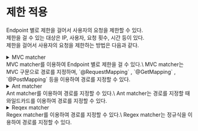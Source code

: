 # 제한 적용

Endpoint 별로 제한을 걸어서 사용자의 요청을 제한할 수 있다.\
제한을 걸 수 있는 대상은 IP, 사용자, 요청 횟수, 시간 등이 있다.\
제한을 걸어서 사용자의 요청을 제한하는 방법은 다음과 같다.

<details markdown="1">
  <summary> MVC matcher </summary>

```kotlin
@Bean
fun securityFilterChain(http: HttpSecurity): SecurityFilterChain = http
        .authorizeHttpRequests { it
                .mvcMatchers("/write").hasAuthority("WRITE")
                .mvcMatchers("/read").hasAnyAuthority("READ", "WRITE")
                .mvcMatchers("/admin").access("hasAuthority('ADMIN') and !hasAuthority('READ')")
        }
        .authenticationProvider(authenticationProvider)
        .build()
```
</details>
MVC matcher를 이용하여 Endpoint 별로 제한을 걸 수 있다.\
MVC matcher는 MVC 구문으로 경로를 지정하며, `@RequestMapping` , `@GetMapping` , `@PostMapping` 등을 이용하여 경로를 지정할 수 있다.

<details markdown="1">
  <summary> Ant matcher </summary>

```kotlin
@Bean
fun securityFilterChain(http: HttpSecurity): SecurityFilterChain = http
        .authorizeHttpRequests { it
                .antMatchers("/**/write").hasAuthority("WRITE")
        }
        .authenticationProvider(authenticationProvider)
        .build()
```
</details>
Ant matcher를 이용하여 경로를 지정할 수 있다.\
Ant matcher는 경로를 지정할 때 와일드카드를 이용하여 경로를 지정할 수 있다.

<details markdown="1">
  <summary> Reqex matcher </summary>

```kotlin
@Bean
fun securityFilterChain(http: HttpSecurity): SecurityFilterChain = http
        .authorizeHttpRequests { it
                .regexMatchers("/[0-9]+").hasAuthority("WRITE")
        }
        .authenticationProvider(authenticationProvider)
        .build()
```
</details>
Regex matcher를 이용하여 경로를 지정할 수 있다.\
Regex matcher는 정규식을 이용하여 경로를 지정할 수 있다.








